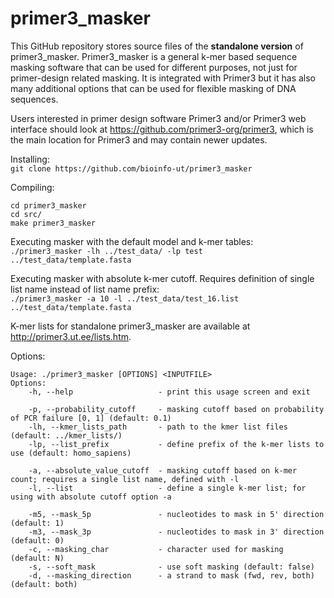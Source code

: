 # primer3_masker

This GitHub repository stores source files of the **standalone version** of primer3_masker.
Primer3_masker is a general k-mer based sequence masking software that can be used for different purposes, not just for primer-design related masking.
It is integrated with Primer3 but it has also many additional options that can be used for flexible masking of DNA sequences.

Users interested in primer design software Primer3 and/or Primer3 web interface should look at https://github.com/primer3-org/primer3, which is the main location for Primer3 and may contain newer updates.

Installing:  
``
git clone https://github.com/bioinfo-ut/primer3_masker  
``

Compiling:  
```
cd primer3_masker  
cd src/  
make primer3_masker
```

Executing masker with the default model and k-mer tables:  
``
./primer3_masker -lh ../test_data/ -lp test ../test_data/template.fasta
``

Executing masker with absolute k-mer cutoff. Requires definition of single list name instead of list name prefix:  
``
./primer3_masker -a 10 -l ../test_data/test_16.list ../test_data/template.fasta
``

K-mer lists for standalone primer3_masker are available at http://primer3.ut.ee/lists.htm.


Options:
```
Usage: ./primer3_masker [OPTIONS] <INPUTFILE>
Options:
    -h, --help                   - print this usage screen and exit

    -p, --probability_cutoff     - masking cutoff based on probability of PCR failure [0, 1] (default: 0.1)
    -lh, --kmer_lists_path       - path to the kmer list files (default: ../kmer_lists/)
    -lp, --list_prefix           - define prefix of the k-mer lists to use (default: homo_sapiens)

    -a, --absolute_value_cutoff  - masking cutoff based on k-mer count; requires a single list name, defined with -l
    -l, --list                   - define a single k-mer list; for using with absolute cutoff option -a

    -m5, --mask_5p               - nucleotides to mask in 5' direction (default: 1)
    -m3, --mask_3p               - nucleotides to mask in 3' direction (default: 0)
    -c, --masking_char           - character used for masking (default: N)
    -s, --soft_mask              - use soft masking (default: false)
    -d, --masking_direction      - a strand to mask (fwd, rev, both) (default: both)
 ```

